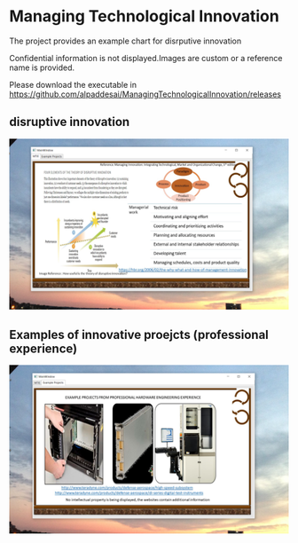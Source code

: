 # Managing Technological Innovation

The project provides an example chart for disrputive innovation

Confidential information is not displayed.Images are custom or a reference name is provided.

Please download the executable in https://github.com/alpaddesai/ManagingTechnologicalInnovation/releases

## disruptive innovation
![image](MTIE.png)

## Examples of innovative proejcts (professional experience)
![image](ExampleProjects.png)

